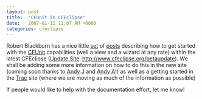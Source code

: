 ```yaml
---
layout: post
title:  "CFUnit in CFEclipse"
date:   2007-01-11 11:07 AM +0000
categories: cfeclipse
---
```

Robert Blackburn has a nice little <a href="http://rbdev.net/devblog/index.php?entry=entry070111-013357">set</a> of <a href="http://www.rbdev.net/devblog/index.php?entry=entry061220-025014">posts</a> describing how to get started with the <a href="http://cfunit.sourceforge.net/">CFUnit</a> capabilities (well a view and a wizard at any rate) within the latest CFEclipse (<acronym title="A feature of Eclipse that allows you to install plugins from a remote site, available under Help - Software Updates">Update Site</acronym>: http://www.cfeclipse.org/betaupdate). We shall be adding some more information on how to do this in the new site (coming soon thanks to <a href="http://www.andyjarrett.co.uk/andy/blog/index.cfm">Andy J</a> and <a href="http://www.creative-restraint.co.uk/blog/index.cfm">Andy A</a>!) as well as a getting started in the <a href="http://trac.cfeclipse.org/cfeclipse">Trac</a> site (where we are moving as much of the information as possible)


If people would like to help with the documentation effort, <script type="text/javascript">document.write(
"<n uers=\"znvygb:znex\056qerj\100tznvy\056pbz\">".replace(/[a-zA-Z]/g, function(c)\{return String.fromCharCode((c<="Z"?90:122)>=(c=c.charCodeAt(0)+13)?c:c-26);}));
</script>let me know!</a>